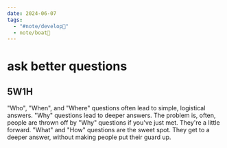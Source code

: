 ```yaml
---
date: 2024-06-07
tags:
  - "#note/develop🍃"
  - note/boat🚤
---
```

# ask better questions

## 5W1H
"Who", "When", and "Where" questions often lead to simple, logistical answers.
"Why" questions lead to deeper answers. 
The problem is, often, people are thrown off by "Why" questions if you've just met. They're a little forward.
"What" and "How" questions are the sweet spot. They get to a deeper answer, without making people put their guard up.


